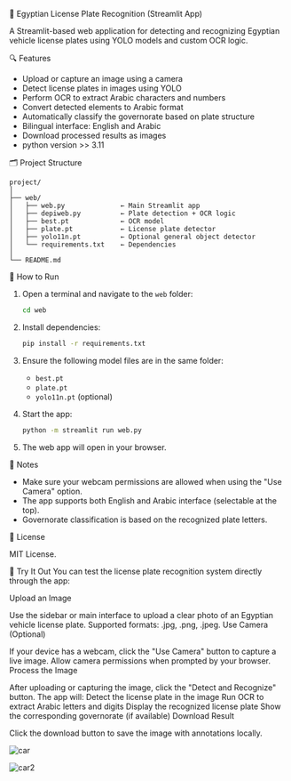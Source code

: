🚗 Egyptian License Plate Recognition (Streamlit App)

A Streamlit-based web application for detecting and recognizing Egyptian vehicle license plates using YOLO models and custom OCR logic.

 🔍 Features

- Upload or capture an image using a camera
- Detect license plates in images using YOLO
- Perform OCR to extract Arabic characters and numbers
- Convert detected elements to Arabic format
- Automatically classify the governorate based on plate structure
- Bilingual interface: English and Arabic
- Download processed results as images
- python version >> 3.11

 🗂 Project Structure

```
project/
│
├── web/
│   ├── web.py              ← Main Streamlit app
│   ├── depiweb.py          ← Plate detection + OCR logic
│   ├── best.pt             ← OCR model
│   ├── plate.pt            ← License plate detector
│   ├── yolo11n.pt          ← Optional general object detector
│   └── requirements.txt    ← Dependencies
│
└── README.md
```

🚀 How to Run

1. Open a terminal and navigate to the `web` folder:

   ```bash
   cd web
   ```

2. Install dependencies:

   ```bash
   pip install -r requirements.txt
   ```

3. Ensure the following model files are in the same folder:
   - `best.pt`
   - `plate.pt`
   - `yolo11n.pt` (optional)

4. Start the app:

   ```bash
   python -m streamlit run web.py
   ```

5. The web app will open in your browser.

 📝 Notes

- Make sure your webcam permissions are allowed when using the "Use Camera" option.
- The app supports both English and Arabic interface (selectable at the top).
- Governorate classification is based on the recognized plate letters.

📄 License

MIT License.

🧪 Try It Out
You can test the license plate recognition system directly through the app:

Upload an Image

Use the sidebar or main interface to upload a clear photo of an Egyptian vehicle license plate.
Supported formats: .jpg, .png, .jpeg.
Use Camera (Optional)

If your device has a webcam, click the "Use Camera" button to capture a live image.
Allow camera permissions when prompted by your browser.
Process the Image

After uploading or capturing the image, click the "Detect and Recognize" button.
The app will:
Detect the license plate in the image
Run OCR to extract Arabic letters and digits
Display the recognized license plate
Show the corresponding governorate (if available)
Download Result

Click the download button to save the image with annotations locally.

![car](https://github.com/user-attachments/assets/97bb652f-4f18-4829-9b8d-a40d2217c61d)

![car2](https://github.com/user-attachments/assets/28b9caa1-9676-470b-b523-53f4a1c997d5)



 


